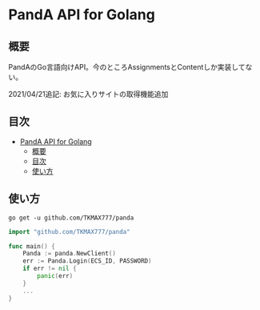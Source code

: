 # PandA API for Golang

## 概要
PandAのGo言語向けAPI。今のところAssignmentsとContentしか実装してない。

2021/04/21追記: お気に入りサイトの取得機能追加

## 目次
<!-- TOC -->

- [PandA API for Golang](#panda-api-for-golang)
    - [概要](#概要)
    - [目次](#目次)
    - [使い方](#使い方)

<!-- /TOC -->

## 使い方
```
go get -u github.com/TKMAX777/panda
```

```go
import "github.com/TKMAX777/panda"

func main() {
    Panda := panda.NewClient()
    err := Panda.Login(ECS_ID, PASSWORD)
    if err != nil {
        panic(err)
    }
    ...
}
```

